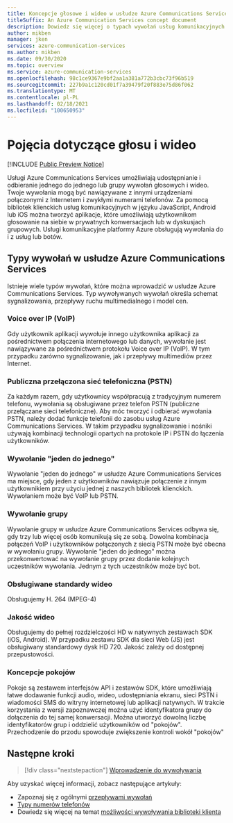```yaml
---
title: Koncepcje głosowe i wideo w usłudze Azure Communications Services
titleSuffix: An Azure Communication Services concept document
description: Dowiedz się więcej o typach wywołań usług komunikacyjnych.
author: mikben
manager: jken
services: azure-communication-services
ms.author: mikben
ms.date: 09/30/2020
ms.topic: overview
ms.service: azure-communication-services
ms.openlocfilehash: 98c1ce9367e9bf2aa1a381a772b3cbc73f96b519
ms.sourcegitcommit: 227b9a1c120cd01f7a39479f20f883e75d86f062
ms.translationtype: MT
ms.contentlocale: pl-PL
ms.lasthandoff: 02/18/2021
ms.locfileid: "100650953"
---
```

# <a name="voice-and-video-concepts"></a>Pojęcia dotyczące głosu i wideo

[!INCLUDE [Public Preview Notice](../../includes/public-preview-include.md)]

Usługi Azure Communications Services umożliwiają udostępnianie i odbieranie jednego do jednego lub grupy wywołań głosowych i wideo. Twoje wywołania mogą być nawiązywane z innymi urządzeniami połączonymi z Internetem i zwykłymi numerami telefonów. Za pomocą bibliotek klienckich usług komunikacyjnych w języku JavaScript, Android lub iOS można tworzyć aplikacje, które umożliwiają użytkownikom głosowanie na siebie w prywatnych konwersacjach lub w dyskusjach grupowych. Usługi komunikacyjne platformy Azure obsługują wywołania do i z usług lub botów.

## <a name="call-types-in-azure-communication-services"></a>Typy wywołań w usłudze Azure Communications Services

Istnieje wiele typów wywołań, które można wprowadzić w usłudze Azure Communications Services. Typ wywoływanych wywołań określa schemat sygnalizowania, przepływy ruchu multimedialnego i model cen.

### <a name="voice-over-ip-voip"></a>Voice over IP (VoIP) 

Gdy użytkownik aplikacji wywołuje innego użytkownika aplikacji za pośrednictwem połączenia internetowego lub danych, wywołanie jest nawiązywane za pośrednictwem protokołu Voice over IP (VoIP). W tym przypadku zarówno sygnalizowanie, jak i przepływy multimediów przez Internet.

### <a name="public-switched-telephone-network-pstn"></a>Publiczna przełączona sieć telefoniczna (PSTN)

Za każdym razem, gdy użytkownicy współpracują z tradycyjnym numerem telefonu, wywołania są obsługiwane przez telefon PSTN (publiczne przełączane sieci telefoniczne). Aby móc tworzyć i odbierać wywołania PSTN, należy dodać funkcje telefonii do zasobu usług Azure Communications Services. W takim przypadku sygnalizowanie i nośniki używają kombinacji technologii opartych na protokole IP i PSTN do łączenia użytkowników.

### <a name="one-to-one-call"></a>Wywołanie "jeden do jednego"

Wywołanie "jeden do jednego" w usłudze Azure Communications Services ma miejsce, gdy jeden z użytkowników nawiązuje połączenie z innym użytkownikiem przy użyciu jednej z naszych bibliotek klienckich. Wywołaniem może być VoIP lub PSTN.

### <a name="group-call"></a>Wywołanie grupy

Wywołanie grupy w usłudze Azure Communications Services odbywa się, gdy trzy lub więcej osób komunikują się ze sobą. Dowolna kombinacja połączeń VoIP i użytkowników połączonych z siecią PSTN może być obecna w wywołaniu grupy. Wywołanie "jeden do jednego" można przekonwertować na wywołanie grupy przez dodanie kolejnych uczestników wywołania. Jednym z tych uczestników może być bot.

### <a name="supported-video-standards"></a>Obsługiwane standardy wideo
Obsługujemy H. 264 (MPEG-4) 

### <a name="video-quality"></a>Jakość wideo 
Obsługujemy do pełnej rozdzielczości HD w natywnych zestawach SDK (iOS, Android). W przypadku zestawu SDK dla sieci Web (JS) jest obsługiwany standardowy dysk HD 720. Jakość zależy od dostępnej przepustowości.  

### <a name="rooms-concept"></a>Koncepcje pokojów
Pokoje są zestawem interfejsów API i zestawów SDK, które umożliwiają łatwe dodawanie funkcji audio, wideo, udostępniania ekranu, sieci PSTN i wiadomości SMS do witryny internetowej lub aplikacji natywnych.
W trakcie korzystania z wersji zapoznawczej można użyć identyfikatora grupy do dołączenia do tej samej konwersacji. Można utworzyć dowolną liczbę identyfikatorów grup i oddzielić użytkowników od "pokojów". Przechodzenie do przodu spowoduje zwiększenie kontroli wokół "pokojów" 

## <a name="next-steps"></a>Następne kroki

> [!div class="nextstepaction"]
> [Wprowadzenie do wywoływania](../../quickstarts/voice-video-calling/getting-started-with-calling.md)

Aby uzyskać więcej informacji, zobacz następujące artykuły:
- Zapoznaj się z ogólnymi [przepływami wywołań](../call-flows.md)
- [Typy numerów telefonów](../telephony-sms/plan-solution.md)
- Dowiedz się więcej na temat [możliwości wywoływania biblioteki klienta](../voice-video-calling/calling-sdk-features.md)
